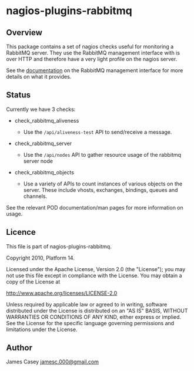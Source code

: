 nagios-plugins-rabbitmq
=======================

Overview
--------
This package contains a set of nagios checks useful for monitoring a
RabbitMQ server.  They use the RabbitMQ management interface with is over
HTTP and therefore have a very light profile on the nagios server.

See the [documentation](http://www.rabbitmq.com/management.html) on the
RabbitMQ management interface for more details on what it provides.

Status
------
Currently we have 3 checks:

- check\_rabbitmq\_aliveness
  - Use the `/api/aliveness-test` API to send/receive a message.

- check\_rabbitmq\_server
  - Use the `/api/nodes` API to gather resource usage of the rabbitmq server
    node

- check\_rabbitmq\_objects
  - Use a variety of APIs to count instances of various objects on the
    server.  These include vhosts, exchanges, bindings, queues and 
    channels.

See the relevant POD documentation/man pages for more information on usage.

Licence
-------
This file is part of nagios-plugins-rabbitmq.

Copyright 2010, Platform 14.

Licensed under the Apache License, Version 2.0 (the "License");
you may not use this file except in compliance with the License.
You may obtain a copy of the License at

   http://www.apache.org/licenses/LICENSE-2.0

Unless required by applicable law or agreed to in writing, software
distributed under the License is distributed on an "AS IS" BASIS,
WITHOUT WARRANTIES OR CONDITIONS OF ANY KIND, either express or implied.
See the License for the specific language governing permissions and
limitations under the License.

Author
------

James Casey <jamesc.000@gmail.com>
